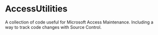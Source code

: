 # AccessUtilities
A collection of code useful for Microsoft Access Maintenance.  Including a way to track code changes with Source Control.
